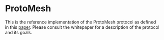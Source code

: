# ProtoMesh
This is the reference implementation of the ProtoMesh protocol as defined in this [paper](https://goo.gl/UgPbt3).
Please consult the whitepaper for a description of the protocol and its goals.
